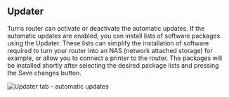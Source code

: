 ## Updater

Turris router can activate or deactivate the automatic updates. If the automatic updates are enabled, you can install lists of software packages using the Updater. These lists can simplify the installation of software required to turn your router into an NAS (network attached storage) for example, or allow you to connect a printer to the router. The packages will be installed shortly after selecting the desired package lists and pressing the Save changes button.

![Updater tab - automatic updates](foris-guide/updater.png)
